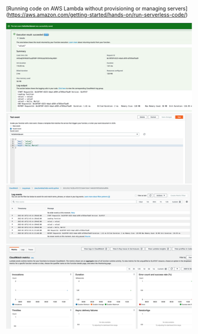 [Running code on AWS Lambda without provisioning or managing servers] (https://aws.amazon.com/getting-started/hands-on/run-serverless-code/)

![picture 1-1](https://github.com/karachko/juniordevops/blob/main/Screenshot%202022-02-18%20at%2012.47.30.png)
![picture 1-2](https://github.com/karachko/juniordevops/blob/main/Screenshot%202022-02-18%20at%2012.47.44.png)
![picture 1-3](https://github.com/karachko/juniordevops/blob/main/Screenshot%202022-02-18%20at%2012.48.30.png)
![picture 1-4](https://github.com/karachko/juniordevops/blob/main/Screenshot%202022-02-18%20at%2012.49.41.png)

